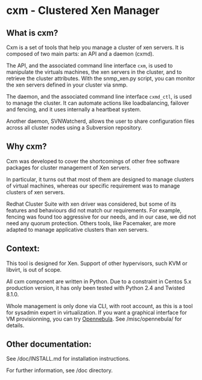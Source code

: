cxm - Clustered Xen Manager
===========================

What is cxm?
------------

Cxm is a set of tools that help you manage a cluster of xen servers.
It is composed of two main parts: an API and a daemon (cxmd).

The API, and the associated command line interface `cxm`, is used to manipulate the virtuals machines, the xen servers in the cluster, and to retrieve the cluster attributes. 
With the snmp_xen.py script, you can monitor the xen servers defined in your cluster via snmp.

The daemon, and the associated command line interface `cxmd_ctl`, is used to manage the cluster. It can automate actions like loadbalancing, failover and fencing, and it uses internally a heartbeat system.

Another daemon, SVNWatcherd, allows the user to share configuration files across all cluster nodes using a Subversion repository.

Why cxm?
--------

Cxm was developed to cover the shortcomings of other free software packages for cluster management of Xen servers.

In particular, it turns out that most of them are designed to manage clusters of virtual machines, whereas our specific requirement was to manage clusters of xen servers.

Redhat Cluster Suite with xen driver was considered, but some of its features and behaviours did not match our requirements. For example, fencing was found too aggressive for our needs, and in our case, we did not need any quorum protection.
Others tools, like Pacemaker, are more adapted to manage applicative clusters than xen servers.


Context:
--------

This tool is designed for Xen. Support of other hypervisors, such KVM or libvirt, is out of scope.

All cxm component are written in Python. Due to a constraint in Centos 5.x production version, it has only been tested with Python 2.4 and Twisted 8.1.0.

Whole management is only done via CLI, with root account, as this is a tool for sysadmin expert in virtualization.
If you want a graphical interface for VM provisionning, you can try [Opennebula](http://www.opennebula.org/). See /misc/opennebula/ for details.


Other documentation:
--------------------

See /doc/INSTALL.md for installation instructions.

For further information, see /doc directory.

